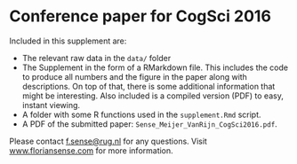 # Conference paper for CogSci 2016

Included in this supplement are:

* The relevant raw data in the `data/` folder
* The Supplement in the form of a RMarkdown file. This includes the code to produce all numbers and the figure in the paper along with descriptions. On top of that, there is some additional information that might be interesting. Also included is a compiled version (PDF) to easy, instant viewing.
* A folder with some R functions used in the `supplement.Rmd` script.
* A PDF of the submitted paper: `Sense_Meijer_VanRijn_CogSci2016.pdf`.

Please contact f.sense@rug.nl for any questions. Visit www.floriansense.com for more information.